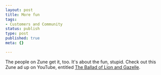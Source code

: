 ```yaml
--- 
layout: post
title: More fun
tags: 
- Customers and Community
status: publish
type: post
published: true
meta: {}

---
```

The people on Zune get it, too. It's about the fun, stupid. Check out this Zune ad up on YouTube, entitled <a href="http://www.youtube.com/watch?v=G-AJrnJNZb4">The Ballad of Lion and Gazelle</a>.
